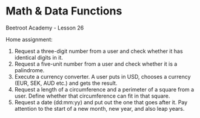 # Math & Data Functions
Beetroot Academy - Lesson 26

Home assignment:

1. Request a three-digit number from a user and check whether it has identical digits in it.
2. Request a five-unit number from a user and check whether it is a palindrome.
3. Execute a currency converter. A user puts in USD, chooses a currency (EUR, SEK, AUD etc.) and gets the result. 
4. Request a length of a circumference and a perimeter of a square from a user. Define whether that circumference can fit in that square.
5. Request a date (dd:mm:yy) and put out the one that goes after it. Pay attention to the start of a new month, new year, and also leap years.
